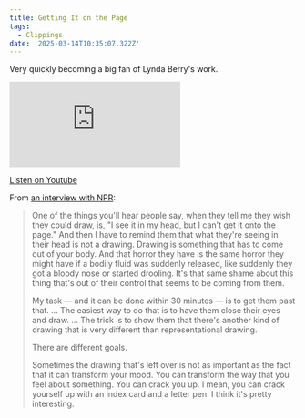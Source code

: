 ```yaml
---
title: Getting It on the Page
tags:
  - Clippings
date: '2025-03-14T10:35:07.322Z'
---
```


Very quickly becoming a big fan of Lynda Berry's work.

<iframe src="https://www.youtube-nocookie.com/embed/R1S1nhAKMS4?modestbranding=1&showinfo=0&rel=0" title="YouTube video player" frameborder="0" allow="accelerometer; autoplay; encrypted-media; gyroscope; picture-in-picture;" allowfullscreen className="youtube_video"></iframe>

[Listen on Youtube](https://youtu.be/R1S1nhAKMS4)

From [an interview with NPR](https://www.npr.org/2019/11/27/782921983/cartoonist-lynda-barry-drawing-has-to-come-out-of-your-body):

> One of the things you'll hear people say, when they tell me they wish they could draw, is, "I see it in my head, but I can't get it onto the page." And then I have to remind them that what they're seeing in their head is not a drawing. Drawing is something that has to come out of your body. And that horror they have is the same horror they might have if a bodily fluid was suddenly released, like suddenly they got a bloody nose or started drooling. It's that same shame about this thing that's out of their control that seems to be coming from them.
>
> My task — and it can be done within 30 minutes — is to get them past that. ... The easiest way to do that is to have them close their eyes and draw. ... The trick is to show them that there's another kind of drawing that is very different than representational drawing.
>
> There are different goals.
>
> Sometimes the drawing that's left over is not as important as the fact that it can transform your mood. You can transform the way that you feel about something. You can crack you up. I mean, you can crack yourself up with an index card and a letter pen. I think it's pretty interesting.
